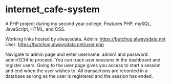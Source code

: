 # internet_cafe-system
A PHP project during my second year college. Features PHP, mySQL, JavaScript, HTML, and CSS.

Working links hosted by alwaysdata.
Admin: https://butchug.alwaysdata.net
User:  https://butchug.alwaysdata.net/user.php

Navigate to admin page and enter username: admin1 and password: admin1234 to proceed.
You can track user sessions in the dashboard and register users.
Going to the user page gives you access to start a session and end when the user wishes to.
All transactions are recorded in a database as long as the user is registered and the session has ended.
